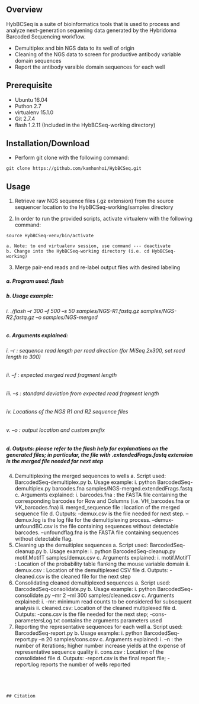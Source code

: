## Overview

HybBCSeq is a suite of bioinformatics tools that is used to process and analyze next-generation sequening data generated by the Hybridoma Barcoded Sequencing workflow.

- Demultiplex and bin NGS data to its well of origin
- Cleaning of the NGS data to screen for productive antibody variable domain sequences
- Report the antibody varaible domain sequences for each well

## Prerequisite

- Ubuntu 16.04
- Puthon 2.7
- virtualenv 15.1.0
- Git 2.7.4
- flash 1.2.11 (Included in the HybBCSeq-working directory)

## Installation/Download
- Perform git clone with the following command:
```
git clone https://github.com/kamhonhoi/HybBCSeq.git
```

## Usage

1.  Retrieve raw NGS sequence files (.gz extension) from the source sequencer location to the HybBCSeq-working/samples directory

2.  In order to run the provided scripts, activate virtualenv with the following command:
```
source HybBCSeq-venv/bin/activate
```
    a. Note: to end virtualenv session, use command --- deactivate
    b. Change into the HybBCSeq-working directory (i.e. cd HybBCSeq-working)


3.	Merge pair-end reads and re-label output files with desired labeling
##### a.	Program used: flash
##### b.	Usage example: 
###### i.	./flash –r 300 –f 500 –s 50  samples/NGS-R1.fastq.gz samples/NGS-R2.fastq.gz –o samples/NGS-merged
##### c.	Arguments explained:
###### i.	–r : sequence read length per read direction (for MiSeq 2x300, set read length to 300)
###### ii.	–f : expected merged read fragment length
###### iii.	–s : standard deviation from expected read fragment length
###### iv.	Locations of the NGS R1 and R2 sequence files
###### v.	–o : output location and custom prefix
##### d.	Outputs: please refer to the flash help for explanations on the generated files; in particular, the file with .extendedFrags.fastq extension is the merged file needed for next step 

4.	Demultiplexing the merged sequences to wells
a.	Script used: BarcodedSeq-demultiplex.py
b.	Usage example:
i.	python BarcodedSeq-demultiplex.py barcodes.fna samples/NGS-merged.extendedFrags.fastq
c.	Arguments explained:
i.	barcodes.fna : the FASTA file containing the corresponding barcodes for Row and Columns (i.e. VH_barcodes.fna or VK_barcodes.fna)
ii.	merged_sequence file : location of the merged sequence file
d.	Outputs: -demux.csv is the file needed for next step. –demux.log is the log file for the demultiplexing process. –demux-unfoundBC.csv is the file containing sequences without detectable barcodes. –unfoundflag.fna is the FASTA file containing sequences without detectable flag.
5.	Cleaning up the demultiplex sequences
a.	Script used: BarcodedSeq-cleanup.py
b.	Usage example:
i.	python BarcodedSeq-cleanup.py  motif.MotifT  samples/demux.csv
c.	Arguments explained:
i.	motif.MotifT : Location of the probability table flanking the mouse variable domain
ii.	demux.csv : Location of the demultiplexed CSV file
d.	Outputs: -cleaned.csv is the cleaned file for the next step
6.	Consolidating cleaned demultiplexed sequences
a.	Script used: BarcodedSeq-consolidate.py
b.	Usage example:
i.	python BarcodedSeq-consolidate.py –mr 2 –ml 300 samples/cleaned.csv
c.	Arguments explained:
i.	-mr: minimum read counts to be considered for subsequent analysis
ii.	cleaned.csv: Location of the cleaned multiplexed file
d.	Outputs: -cons.csv is the file needed for the next step; -cons-parametersLog.txt contains the arguments parameters used
7.	Reporting the representative sequences for each well
a.	Script used: BarcodedSeq-report.py
b.	Usage example:
i.	python BarcodedSeq-report.py –n 20 samples/cons.csv
c.	Arguments explained:
i.	–n : the number of iterations; higher number increase yields at the expense of representative sequence quality
ii.	cons.csv : Location of the consolidated file
d.	Outputs: -report.csv is the final report file; -report.log reports the number of wells reported
```




## Citation
